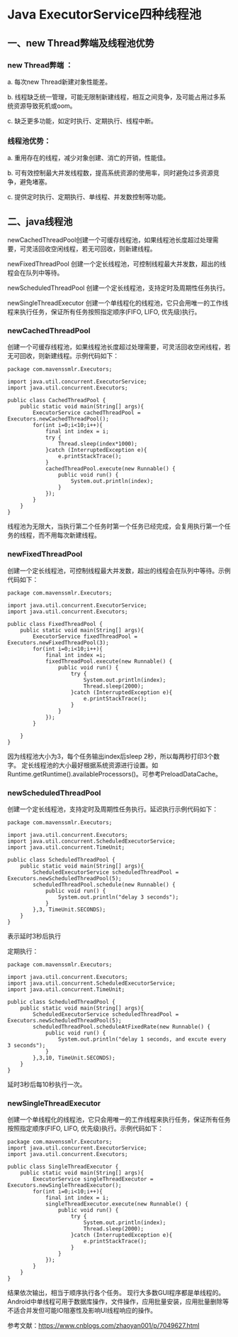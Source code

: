 # Java ExecutorService四种线程池 

## 一、new Thread弊端及线程池优势 

### new Thread弊端 ：

a. 每次new Thread新建对象性能差。

b. 线程缺乏统一管理，可能无限制新建线程，相互之间竞争，及可能占用过多系统资源导致死机或oom。

c. 缺乏更多功能，如定时执行、定期执行、线程中断。

### 线程池优势：

a. 重用存在的线程，减少对象创建、消亡的开销，性能佳。

b. 可有效控制最大并发线程数，提高系统资源的使用率，同时避免过多资源竞争，避免堵塞。

c. 提供定时执行、定期执行、单线程、并发数控制等功能。

## 二、java线程池 

newCachedThreadPool创建一个可缓存线程池，如果线程池长度超过处理需要，可灵活回收空闲线程，若无可回收，则新建线程。

newFixedThreadPool 创建一个定长线程池，可控制线程最大并发数，超出的线程会在队列中等待。

newScheduledThreadPool 创建一个定长线程池，支持定时及周期性任务执行。

newSingleThreadExecutor 创建一个单线程化的线程池，它只会用唯一的工作线程来执行任务，保证所有任务按照指定顺序(FIFO, LIFO, 优先级)执行。

### newCachedThreadPool 

创建一个可缓存线程池，如果线程池长度超过处理需要，可灵活回收空闲线程，若无可回收，则新建线程。示例代码如下：

```
package com.mavenssmlr.Executors;

import java.util.concurrent.ExecutorService;
import java.util.concurrent.Executors;

public class CachedThreadPool {
    public static void main(String[] args){
        ExecutorService cachedThreadPool = Executors.newCachedThreadPool();
        for(int i=0;i<10;i++){
            final int index = i;
            try {
                Thread.sleep(index*1000);
            }catch (InterruptedException e){
                e.printStackTrace();
            }
            cachedThreadPool.execute(new Runnable() {
                public void run() {
                    System.out.println(index);
                }
            });
        }
    }
}
```



线程池为无限大，当执行第二个任务时第一个任务已经完成，会复用执行第一个任务的线程，而不用每次新建线程。

### newFixedThreadPool 

创建一个定长线程池，可控制线程最大并发数，超出的线程会在队列中等待。示例代码如下：

```
package com.mavenssmlr.Executors;

import java.util.concurrent.ExecutorService;
import java.util.concurrent.Executors;

public class FixedThreadPool {
    public static void main(String[] args){
        ExecutorService fixedThreadPool = Executors.newFixedThreadPool(3);
        for(int i=0;i<10;i++){
            final int index =i;
            fixedThreadPool.execute(new Runnable() {
                public void run() {
                    try {
                        System.out.println(index);
                        Thread.sleep(2000);
                    }catch (InterruptedException e){
                        e.printStackTrace();
                    }
                }
            });
        }

    }
}

```

因为线程池大小为3，每个任务输出index后sleep 2秒，所以每两秒打印3个数字。
定长线程池的大小最好根据系统资源进行设置。如Runtime.getRuntime().availableProcessors()。可参考PreloadDataCache。

### newScheduledThreadPool 

创建一个定长线程池，支持定时及周期性任务执行。延迟执行示例代码如下：

```
package com.mavenssmlr.Executors;

import java.util.concurrent.Executors;
import java.util.concurrent.ScheduledExecutorService;
import java.util.concurrent.TimeUnit;

public class ScheduledThreadPool {
    public static void main(String[] args){
        ScheduledExecutorService scheduledThreadPool = Executors.newScheduledThreadPool(5);
        scheduledThreadPool.schedule(new Runnable() {
            public void run() {
                System.out.println("delay 3 seconds");
            }
        },3, TimeUnit.SECONDS);
    }
}
```

表示延时3秒后执行

定期执行：

```
package com.mavenssmlr.Executors;

import java.util.concurrent.Executors;
import java.util.concurrent.ScheduledExecutorService;
import java.util.concurrent.TimeUnit;

public class ScheduledThreadPool {
    public static void main(String[] args){
        ScheduledExecutorService scheduledThreadPool = Executors.newScheduledThreadPool(5);
        scheduledThreadPool.scheduleAtFixedRate(new Runnable() {
            public void run() {
                System.out.println("delay 1 seconds, and excute every 3 seconds");
            }
        },3,10, TimeUnit.SECONDS);
    }
}

```

延时3秒后每10秒执行一次。

### newSingleThreadExecutor 

创建一个单线程化的线程池，它只会用唯一的工作线程来执行任务，保证所有任务按照指定顺序(FIFO, LIFO, 优先级)执行。示例代码如下：

```
package com.mavenssmlr.Executors;
import java.util.concurrent.ExecutorService;
import java.util.concurrent.Executors;

public class SingleThreadExecutor {
    public static void main(String[] args){
        ExecutorService singleThreadExecutor = Executors.newSingleThreadExecutor();
        for(int i=0;i<10;i++){
            final int index = i;
            singleThreadExecutor.execute(new Runnable() {
                public void run() {
                    try {
                        System.out.println(index);
                        Thread.sleep(2000);
                    }catch (InterruptedException e){
                        e.printStackTrace();
                    }
                }
            });
        }
    }
}
```

结果依次输出，相当于顺序执行各个任务。
现行大多数GUI程序都是单线程的。Android中单线程可用于数据库操作，文件操作，应用批量安装，应用批量删除等不适合并发但可能IO阻塞性及影响UI线程响应的操作。

参考文献：https://www.cnblogs.com/zhaoyan001/p/7049627.html